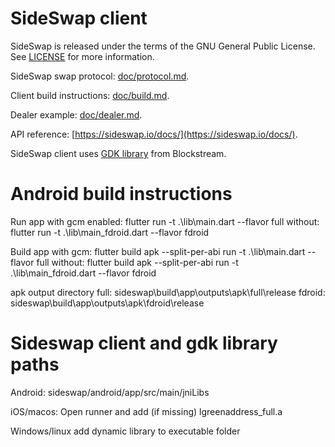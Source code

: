 # SideSwap client

SideSwap is released under the terms of the GNU General Public License. See [LICENSE](LICENSE) for more information.

SideSwap swap protocol: [doc/protocol.md](doc/protocol.md).

Client build instructions: [doc/build.md](doc/build.md).

Dealer example: [doc/dealer.md](doc/dealer.md).

API reference: [https://sideswap.io/docs/](https://sideswap.io/docs/).

SideSwap client uses [GDK library](https://github.com/Blockstream/gdk) from Blockstream.

# Android build instructions

Run app with gcm enabled:
flutter run -t .\lib\main.dart --flavor full
without:
flutter run -t .\lib\main_fdroid.dart --flavor fdroid

Build app with gcm:
flutter build apk --split-per-abi run -t .\lib\main.dart --flavor full
without:
flutter build apk --split-per-abi run -t .\lib\main_fdroid.dart --flavor fdroid

apk output directory
full: sideswap\build\app\outputs\apk\full\release
fdroid: sideswap\build\app\outputs\apk\fdroid\release

# Sideswap client and gdk library paths

Android:
sideswap/android/app/src/main/jniLibs

iOS/macos:
Open runner and add (if missing) lgreenaddress_full.a

Windows/linux
add dynamic library to executable folder
